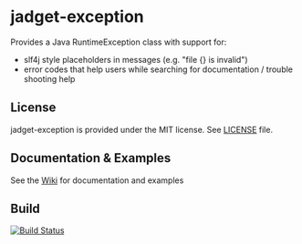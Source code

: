 # jadget-exception

Provides a Java RuntimeException class with support for:
* slf4j style placeholders in messages (e.g. "file {} is invalid")
* error codes that help users while searching for documentation / trouble shooting help

## License

jadget-exception is provided under the MIT license. See [LICENSE](LICENSE) file.

## Documentation & Examples

See the [Wiki](https://github.com/jadget/jadget-exception/wiki/) for documentation and examples

## Build

[![Build Status](https://travis-ci.org/jadget/jadget-exception.svg?branch=master)](https://travis-ci.org/jadget/jadget-exception)
